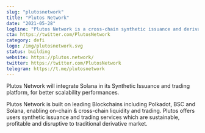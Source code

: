```yaml
---
slug: "plutosnetwork"
title: "Plutos Network"
date: "2021-05-28"
logline: "Plutos Network is a cross-chain synthetic issuance and derivative trading platform which introduces mining incentives and Staking rewards to users."
cta: https://twitter.com/PlutosNetwork
category: defi
logo: /img/plutosnetwork.svg
status: building
website: https://plutos.network/
twitter: https://twitter.com/PlutosNetwork
telegram: https://t.me/plutosnetwork
---
```


Plutos Network will integrate Solana in its Synthetic Issuance and trading platform, for better scalability performances.

Plutos Network is built on leading Blockchains including Polkadot, BSC and Solana, enabling on-chain & cross-chain liquidity and trading. Plutos offers users synthetic issuance and trading services which are sustainable, profitable and disruptive to traditional derivative market.
